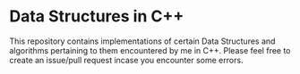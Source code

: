# Data Structures in C++

This repository contains implementations of certain Data Structures and algorithms pertaining to them encountered by me in C++. Please feel free to create an issue/pull request incase you encounter some errors.
